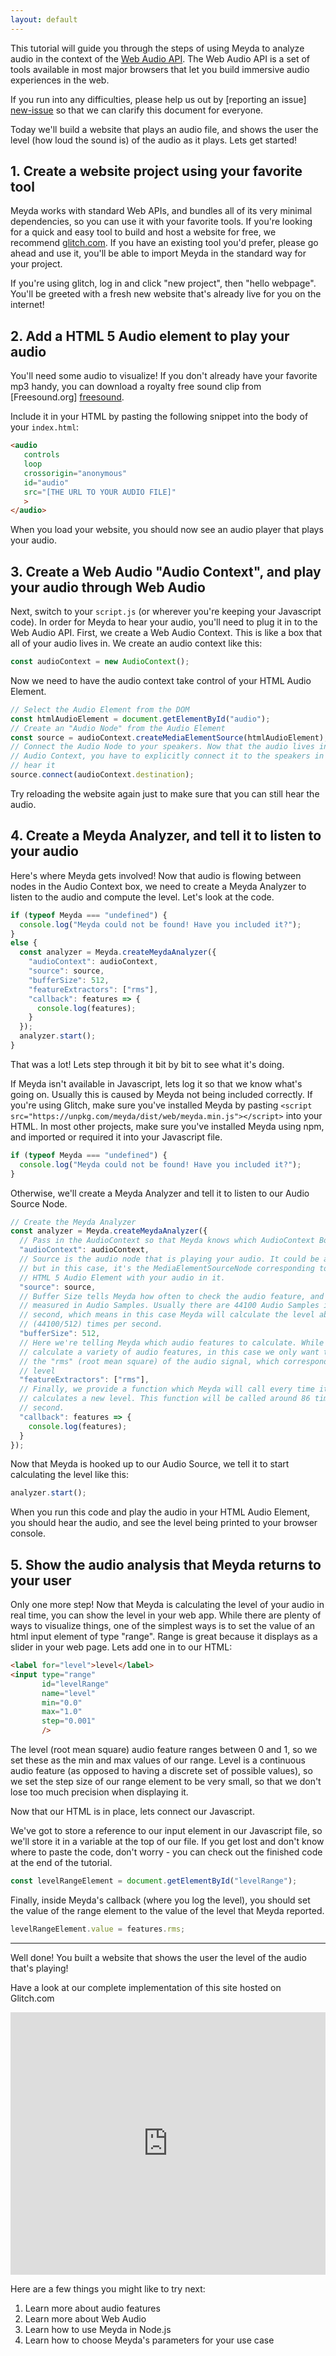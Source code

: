 ```yaml
---
layout: default
---
```


This tutorial will guide you through the steps of using Meyda to analyze audio
in the context of the [Web Audio API][webaudioapi]. The Web Audio API is a set
of tools available in most major browsers that let you build immersive audio
experiences in the web.

If you run into any difficulties, please help us out by [reporting an issue]
[new-issue] so that we can clarify this document for everyone.

Today we'll build a website that plays an audio file, and shows the user the
level (how loud the sound is) of the audio as it plays. Lets get started!

## 1. Create a website project using your favorite tool

Meyda works with standard Web APIs, and bundles all of its very minimal
dependencies, so you can use it with your favorite tools. If you're looking for
a quick and easy tool to build and host a website for free, we recommend
[glitch.com][glitch]. If you have an existing tool you'd prefer, please go ahead
and use it, you'll be able to import Meyda in the standard way for your project.

If you're using glitch, log in and click "new project", then "hello webpage".
You'll be greeted with a fresh new website that's already live for you on the
internet!

## 2. Add a HTML 5 Audio element to play your audio

You'll need some audio to visualize! If you don't already have your favorite mp3
handy, you can download a royalty free sound clip from [Freesound.org]
[freesound].

Include it in your HTML by pasting the following snippet into the body of your
`index.html`:

```html
<audio
   controls
   loop
   crossorigin="anonymous"
   id="audio"
   src="[THE URL TO YOUR AUDIO FILE]"
   >
</audio>
```

When you load your website, you should now see an audio player that plays your
audio.

## 3. Create a Web Audio "Audio Context", and play your audio through Web Audio

Next, switch to your `script.js` (or wherever you're keeping your Javascript
code). In order for Meyda to hear your audio, you'll need to plug it in to the
Web Audio API. First, we create a Web Audio Context. This is like a box that all
of your audio lives in. We create an audio context like this:

```js
const audioContext = new AudioContext();
```

Now we need to have the audio context take control of your HTML Audio Element.

```js
// Select the Audio Element from the DOM
const htmlAudioElement = document.getElementById("audio");
// Create an "Audio Node" from the Audio Element
const source = audioContext.createMediaElementSource(htmlAudioElement);
// Connect the Audio Node to your speakers. Now that the audio lives in the
// Audio Context, you have to explicitly connect it to the speakers in order to
// hear it
source.connect(audioContext.destination);
```

Try reloading the website again just to make sure that you can still hear the
audio.

## 4. Create a Meyda Analyzer, and tell it to listen to your audio

Here's where Meyda gets involved! Now that audio is flowing between nodes in the
Audio Context box, we need to create a Meyda Analyzer to listen to the audio
and compute the level. Let's look at the code.

```js
if (typeof Meyda === "undefined") {
  console.log("Meyda could not be found! Have you included it?");
}
else {
  const analyzer = Meyda.createMeydaAnalyzer({
    "audioContext": audioContext,
    "source": source,
    "bufferSize": 512,
    "featureExtractors": ["rms"],
    "callback": features => {
      console.log(features);
    }
  });
  analyzer.start();
}
```

That was a lot! Lets step through it bit by bit to see what it's doing.

If Meyda isn't available in Javascript, lets log it so that we know what's going
on. Usually this is caused by Meyda not being included correctly. If you're
using Glitch, make sure you've installed Meyda by pasting
`<script src="https://unpkg.com/meyda/dist/web/meyda.min.js"></script>` into
your HTML. In most other projects, make sure you've installed Meyda using npm,
and imported or required it into your Javascript file.

```js
if (typeof Meyda === "undefined") {
  console.log("Meyda could not be found! Have you included it?");
}
```

Otherwise, we'll create a Meyda Analyzer and tell it to listen to our Audio
Source Node.

```js
// Create the Meyda Analyzer
const analyzer = Meyda.createMeydaAnalyzer({
  // Pass in the AudioContext so that Meyda knows which AudioContext Box to work with
  "audioContext": audioContext,
  // Source is the audio node that is playing your audio. It could be any node,
  // but in this case, it's the MediaElementSourceNode corresponding to your
  // HTML 5 Audio Element with your audio in it.
  "source": source,
  // Buffer Size tells Meyda how often to check the audio feature, and is
  // measured in Audio Samples. Usually there are 44100 Audio Samples in 1
  // second, which means in this case Meyda will calculate the level about 86
  // (44100/512) times per second.
  "bufferSize": 512,
  // Here we're telling Meyda which audio features to calculate. While Meyda can
  // calculate a variety of audio features, in this case we only want to know
  // the "rms" (root mean square) of the audio signal, which corresponds to its
  // level
  "featureExtractors": ["rms"],
  // Finally, we provide a function which Meyda will call every time it
  // calculates a new level. This function will be called around 86 times per
  // second.
  "callback": features => {
    console.log(features);
  }
});
```

Now that Meyda is hooked up to our Audio Source, we tell it to start calculating
the level like this:

```js
analyzer.start();
```

When you run this code and play the audio in your HTML Audio Element, you should
hear the audio, and see the level being printed to your browser console.

## 5. Show the audio analysis that Meyda returns to your user

Only one more step! Now that Meyda is calculating the level of your audio in
real time, you can show the level in your web app. While there are plenty of
ways to visualize things, one of the simplest ways is to set the value of an
html input element of type "range". Range is great because it displays as a
slider in your web page. Lets add one in to our HTML:

```html
<label for="level">level</label>
<input type="range"
       id="levelRange"
       name="level"
       min="0.0"
       max="1.0"
       step="0.001"
       />
```

The level (root mean square) audio feature ranges between 0 and 1, so we set
these as the min and max values of our range. Level is a continuous audio
feature (as opposed to having a discrete set of possible values), so we set the
step size of our range element to be very small, so that we don't lose too much
precision when displaying it.

Now that our HTML is in place, lets connect our Javascript.

We've got to store a reference to our input element in our Javascript file, so
we'll store it in a variable at the top of our file. If you get lost and don't
know where to paste the code, don't worry - you can check out the finished code
at the end of the tutorial.

```js
const levelRangeElement = document.getElementById("levelRange");
```

Finally, inside Meyda's callback (where you log the level), you should set the
value of the range element to the value of the level that Meyda reported.

```js
levelRangeElement.value = features.rms;
```

---

Well done! You built a website that shows the user the level of the audio
that's playing!

Have a look at our complete implementation of this site hosted on Glitch.com

<div class="glitch-embed-wrap" style="height: 420px; width: 100%;">
  <iframe src="https://glitch.com/embed/#!/embed/meyda-tutorial?path=script.js&previewSize=42" alt="meyda-tutorial on glitch" style="height: 100%; width: 100%; border: 0;"></iframe>
</div>

Here are a few things you might like to try next:
1. Learn more about audio features
2. Learn more about Web Audio
3. Learn how to use Meyda in Node.js
4. Learn how to choose Meyda's parameters for your use case

[webaudioapi]: https://github.com/WebAudio/web-audio-api
[glitch]: https://glitch.com/
[freesound]: https://freesound.org
[new-issue]: https://github.com/meyda/meyda/issues/new